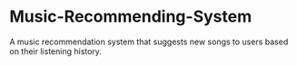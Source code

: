 # Music-Recommending-System
A music recommendation system that suggests new songs to users based on their listening history.
